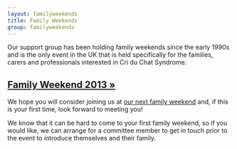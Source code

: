```yaml
---
layout: familyweekends
title: Family Weekends
group: familyweekends
---
```


Our support group has been holding family weekends since the early 1990s and is the only event in the UK that is held specifically for the families, carers and professionals interested in Cri du Chat Syndrome.

## [Family Weekend 2013 &raquo;](2013/index.html)

We hope you will consider joining us at [our next family weekend](2013/index.html) and, if this is your first time, look forward to meeting you!

We know that it can be hard to come to your first family weekend, so if you would like, we can arrange for a committee member to get in touch prior to the event to introduce themselves and their family.


